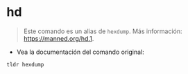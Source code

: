 # hd

> Este comando es un alias de `hexdump`.
> Más información: <https://manned.org/hd.1>.

- Vea la documentación del comando original:

`tldr hexdump`
